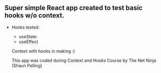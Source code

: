 ## Super simple React app created to test basic hooks w/o context.

+ Hooks tested:
  + useState
  + useEffect
  
  Context with hooks in making :)
  
  This app was coded during Context and Hooks Course by The Net Ninja (Shaun Pelling)
